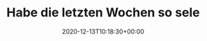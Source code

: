 ---
retweeted: false
source: <a href="http://twitter.com/#!/download/ipad" rel="nofollow">Twitter for iPad</a>
entities:
  hashtags: []
  symbols: []
  user_mentions: []
  urls: []
display_text_range:
- '0'
- '159'
favorite_count: '11'
id_str: '1338065754994851842'
truncated: false
retweet_count: '0'
id: '1338065754994851842'
created_at: Sun Dec 13 10:18:30 +0000 2020
favorited: false
full_text: |-
  Habe die letzten Wochen so selektiv geliked dass dank Algorithmus meine Timeline nur noch aus Rettungskräften und Zugführer:innen besteht.
  Das kann so bleiben.
lang: de
tags:
- pesos:twitter
date: '2020-12-13T10:18:30+00:00'
src: https://twitter.com/bascht/status/1338065754994851842
original_url: https://twitter.com/bascht/status/1338065754994851842
type: twitter_tweet
text: |-
  Habe die letzten Wochen so selektiv geliked dass dank Algorithmus meine Timeline nur noch aus Rettungskräften und Zugführer:innen besteht.
  Das kann so bleiben.
title: Habe die letzten Wochen so sele

---